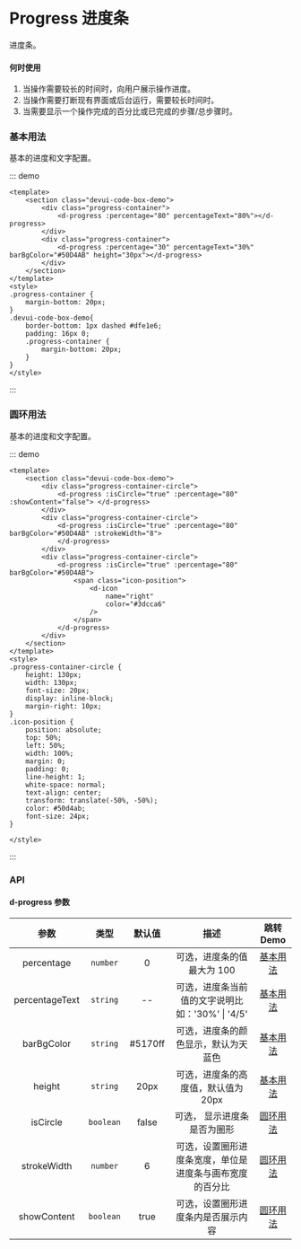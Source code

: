 # Progress 进度条

进度条。

#### 何时使用
1. 当操作需要较长的时间时，向用户展示操作进度。
2. 当操作需要打断现有界面或后台运行，需要较长时间时。
3. 当需要显示一个操作完成的百分比或已完成的步骤/总步骤时。

### 基本用法
基本的进度和文字配置。

::: demo
```vue
<template>
    <section class="devui-code-box-demo">
        <div class="progress-container">
            <d-progress :percentage="80" percentageText="80%"></d-progress>
        </div>
        <div class="progress-container">
            <d-progress :percentage="30" percentageText="30%" barBgColor="#50D4AB" height="30px"></d-progress>
        </div>
    </section>
</template>
<style>
.progress-container {
    margin-bottom: 20px;
}
.devui-code-box-demo{
    border-bottom: 1px dashed #dfe1e6;
    padding: 16px 0;
    .progress-container {
        margin-bottom: 20px;
    }
}
</style>
```
:::

### 圆环用法
基本的进度和文字配置。

::: demo
```vue
<template>
    <section class="devui-code-box-demo">
        <div class="progress-container-circle">
            <d-progress :isCircle="true" :percentage="80" :showContent="false"> </d-progress>
        </div>
        <div class="progress-container-circle">
            <d-progress :isCircle="true" :percentage="80" barBgColor="#50D4AB" :strokeWidth="8">
            </d-progress>
        </div>
        <div class="progress-container-circle">
            <d-progress :isCircle="true" :percentage="80" barBgColor="#50D4AB">
                <span class="icon-position">
                    <d-icon
                        name="right"
                        color="#3dcca6"
                    />
                </span>
            </d-progress>
        </div>
    </section>
</template>
<style>
.progress-container-circle {
    height: 130px;
    width: 130px;
    font-size: 20px;
    display: inline-block;
    margin-right: 10px;
}
.icon-position {
    position: absolute;
    top: 50%;
    left: 50%;
    width: 100%;
    margin: 0;
    padding: 0;
    line-height: 1;
    white-space: normal;
    text-align: center;
    transform: translate(-50%, -50%);
    color: #50d4ab;
    font-size: 24px;
}

</style>
```
:::

### API
#### d-progress 参数
| 参数 | 类型 | 默认值 | 描述 | 跳转Demo |
| :---: | :---: | :---: | :---: | :---: |
| percentage | `number` | 0 | 可选，进度条的值最大为 100 | [基本用法](#基本用法) |
| percentageText |  `string` | -- | 可选，进度条当前值的文字说明比如：'30%' \| '4/5' | [基本用法](#基本用法) |
| barBgColor |  `string` | #5170ff | 可选，进度条的颜色显示，默认为天蓝色 | [基本用法](#基本用法) |
| height |  `string` | 20px | 可选，进度条的高度值，默认值为 20px | [基本用法](#基本用法) |
| isCircle |  `boolean` | false | 可选， 显示进度条是否为圈形 | [圆环用法](#圆环用法) |
| strokeWidth |  `number` | 6 | 可选，设置圈形进度条宽度，单位是进度条与画布宽度的百分比 | [圆环用法](#圆环用法) |
| showContent |  `boolean` | true | 可选，设置圈形进度条内是否展示内容 | [圆环用法](#圆环用法) |
